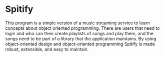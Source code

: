 # Spitify


This program is a simple version of a music streaming service to learn concepts about 
object oriented programming. There are users that need to login and who 
can then create playlists of songs and play them, and the songs need 
to be part of a library that the application maintains. By using 
object-oriented design and object-oriented programming Spitify is made  
robust, extensible, and easy to maintain.  

